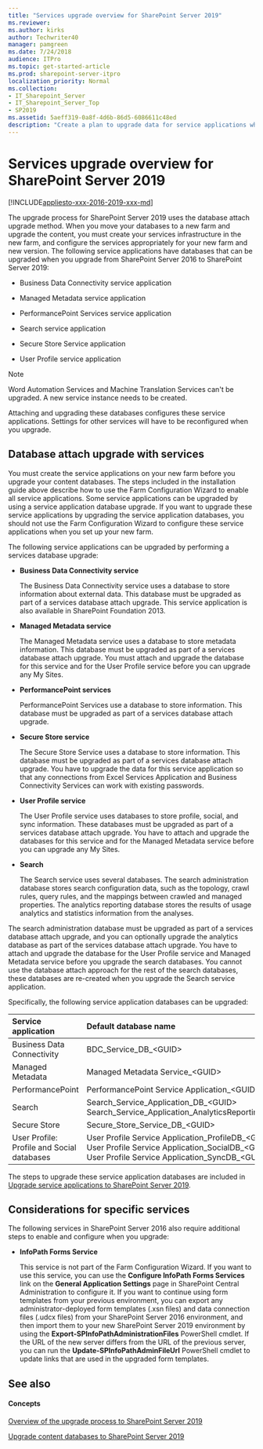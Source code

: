 ```yaml
---
title: "Services upgrade overview for SharePoint Server 2019"
ms.reviewer: 
ms.author: kirks
author: Techwriter40
manager: pamgreen
ms.date: 7/24/2018
audience: ITPro
ms.topic: get-started-article
ms.prod: sharepoint-server-itpro
localization_priority: Normal
ms.collection:
- IT_Sharepoint_Server
- IT_Sharepoint_Server_Top
- SP2019
ms.assetid: 5aeff319-0a8f-4d6b-86d5-6086611c48ed
description: "Create a plan to upgrade data for service applications when you upgrade from SharePoint Server 2016 to SharePoint Server 2019."
---
```


# Services upgrade overview for SharePoint Server 2019

[!INCLUDE[appliesto-xxx-2016-2019-xxx-md](../includes/appliesto-xxx-2016-2019-xxx-md.md)]  
  
The upgrade process for SharePoint Server 2019 uses the database attach upgrade method. When you move your databases to a new farm and upgrade the content, you must create your services infrastructure in the new farm, and configure the services appropriately for your new farm and new version. The following service applications have databases that can be upgraded when you upgrade from SharePoint Server 2016 to SharePoint Server 2019:
  
- Business Data Connectivity service application
    
- Managed Metadata service application
    
- PerformancePoint Services service application
    
- Search service application
    
- Secure Store Service application
    
- User Profile service application
    
> [!NOTE]
> Word Automation Services and Machine Translation Services can't be upgraded. A new service instance needs to be created. 
  
Attaching and upgrading these databases configures these service applications. Settings for other services will have to be reconfigured when you upgrade.
  
## Database attach upgrade with services
<a name="dbattach"> </a>

You must create the service applications on your new farm before you upgrade your content databases. The steps included in the installation guide above describe how to use the Farm Configuration Wizard to enable all service applications. Some service applications can be upgraded by using a service application database upgrade. If you want to upgrade these service applications by upgrading the service application databases, you should not use the Farm Configuration Wizard to configure these service applications when you set up your new farm.
  
The following service applications can be upgraded by performing a services database upgrade:
  
- **Business Data Connectivity service**
    
    The Business Data Connectivity service uses a database to store information about external data. This database must be upgraded as part of a services database attach upgrade. This service application is also available in SharePoint Foundation 2013.
    
- **Managed Metadata service**
    
    The Managed Metadata service uses a database to store metadata information. This database must be upgraded as part of a services database attach upgrade. You must attach and upgrade the database for this service and for the User Profile service before you can upgrade any My Sites.
    
- **PerformancePoint services**
    
    PerformancePoint Services use a database to store information. This database must be upgraded as part of a services database attach upgrade.
    
- **Secure Store service**
    
    The Secure Store Service uses a database to store information. This database must be upgraded as part of a services database attach upgrade. You have to upgrade the data for this service application so that any connections from Excel Services Application and Business Connectivity Services can work with existing passwords.
    
- **User Profile service**
    
    The User Profile service uses databases to store profile, social, and sync information. These databases must be upgraded as part of a services database attach upgrade. You have to attach and upgrade the databases for this service and for the Managed Metadata service before you can upgrade any My Sites.
    
- **Search**
    
    The Search service uses several databases. The search administration database stores search configuration data, such as the topology, crawl rules, query rules, and the mappings between crawled and managed properties. The analytics reporting database stores the results of usage analytics and statistics information from the analyses.
  
The search administration database must be upgraded as part of a services database attach upgrade, and you can optionally upgrade the analytics database as part of the services database attach upgrade. You have to attach and upgrade the database for the User Profile service and Managed Metadata service before you upgrade the search databases. You cannot use the database attach approach for the rest of the search databases, these databases are re-created when you upgrade the Search service application.
    
Specifically, the following service application databases can be upgraded:
  
|**Service application**|**Default database name**|
|:-----|:-----|
|Business Data Connectivity  <br/> |BDC_Service_DB_\<GUID\>  <br/> |
|Managed Metadata  <br/> |Managed Metadata Service_\<GUID\>  <br/> |
|PerformancePoint  <br/> |PerformancePoint Service Application_\<GUID\>  <br/> |
|Search  <br/> |Search_Service_Application_DB_\<GUID\>  <br/> Search_Service_Application_AnalyticsReportingStoreDB_\<GUID\>  <br/> |
|Secure Store  <br/> |Secure_Store_Service_DB_\<GUID\>  <br/> |
|User Profile: Profile and Social databases  <br/> |User Profile Service Application_ProfileDB_\<GUID\>  <br/> User Profile Service Application_SocialDB_\<GUID\>  <br/> User Profile Service Application_SyncDB_\<GUID\>  <br/> |
   
The steps to upgrade these service application databases are included in [Upgrade service applications to SharePoint Server 2019](upgrade-service-applications-to-sharepoint-server-2019.md).
  
## Considerations for specific services
<a name="Considerations"> </a>

The following services in SharePoint Server 2016 also require additional steps to enable and configure when you upgrade:
  
- **InfoPath Forms Service**
    
    This service is not part of the Farm Configuration Wizard. If you want to use this service, you can use the **Configure InfoPath Forms Services** link on the **General Application Settings** page in SharePoint Central Administration to configure it. If you want to continue using form templates from your previous environment, you can export any administrator-deployed form templates (.xsn files) and data connection files (.udcx files) from your SharePoint Server 2016 environment, and then import them to your new SharePoint Server 2019 environment by using the **Export-SPInfoPathAdministrationFiles** PowerShell cmdlet. If the URL of the new server differs from the URL of the previous server, you can run the **Update-SPInfoPathAdminFileUrl** PowerShell cmdlet to update links that are used in the upgraded form templates. 
    
   
## See also
<a name="Considerations"> </a>

#### Concepts

[Overview of the upgrade process to SharePoint Server 2019](overview-of-the-upgrade-process-2019.md)
  
[Upgrade content databases to SharePoint Server 2019](upgrade-content-databases-2019.md)

